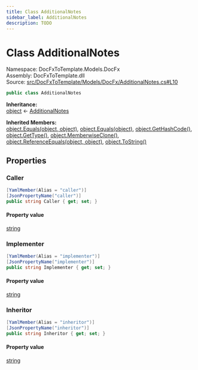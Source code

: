 ```yaml
---
title: Class AdditionalNotes
sidebar_label: AdditionalNotes
description: TODO
---
```


# Class AdditionalNotes
Namespace: DocFxToTemplate.Models.DocFx   
Assembly: DocFxToTemplate.dll  
Source: [src/DocFxToTemplate/Models/DocFx/AdditionalNotes.cs#L10](https://github.com/k-wojcik/DocFxToTemplate/blob/master/src/DocFxToTemplate/Models/DocFx/AdditionalNotes.cs#L10)    
   

```csharp title="src/DocFxToTemplate/Models/DocFx/AdditionalNotes.cs#L10" 
public class AdditionalNotes
```

**Inheritance:**   
[object](https://learn.microsoft.com/dotnet/api/system.object) &lt;- 
[AdditionalNotes](../DocFxToTemplate.Models.DocFx/AdditionalNotes)   

**Inherited Members:**   
[object.Equals(object, object)](https://learn.microsoft.com/dotnet/api/system.object.equals#system-object-equals(system-object-system-object)), [object.Equals(object)](https://learn.microsoft.com/dotnet/api/system.object.equals#system-object-equals(system-object)), [object.GetHashCode()](https://learn.microsoft.com/dotnet/api/system.object.gethashcode), [object.GetType()](https://learn.microsoft.com/dotnet/api/system.object.gettype), [object.MemberwiseClone()](https://learn.microsoft.com/dotnet/api/system.object.memberwiseclone), [object.ReferenceEquals(object, object)](https://learn.microsoft.com/dotnet/api/system.object.referenceequals), [object.ToString()](https://learn.microsoft.com/dotnet/api/system.object.tostring)   

   

## Properties
### Caller
   
            
```csharp title="src/DocFxToTemplate/Models/DocFx/AdditionalNotes.cs#L12"
[YamlMember(Alias = "caller")]
[JsonPropertyName("caller")]
public string Caller { get; set; }
```   

#### Property value
[string](https://learn.microsoft.com/dotnet/api/system.string)   
   
### Implementer
   
            
```csharp title="src/DocFxToTemplate/Models/DocFx/AdditionalNotes.cs#L17"
[YamlMember(Alias = "implementer")]
[JsonPropertyName("implementer")]
public string Implementer { get; set; }
```   

#### Property value
[string](https://learn.microsoft.com/dotnet/api/system.string)   
   
### Inheritor
   
            
```csharp title="src/DocFxToTemplate/Models/DocFx/AdditionalNotes.cs#L22"
[YamlMember(Alias = "inheritor")]
[JsonPropertyName("inheritor")]
public string Inheritor { get; set; }
```   

#### Property value
[string](https://learn.microsoft.com/dotnet/api/system.string)   
   
   

   

   

   

   

   